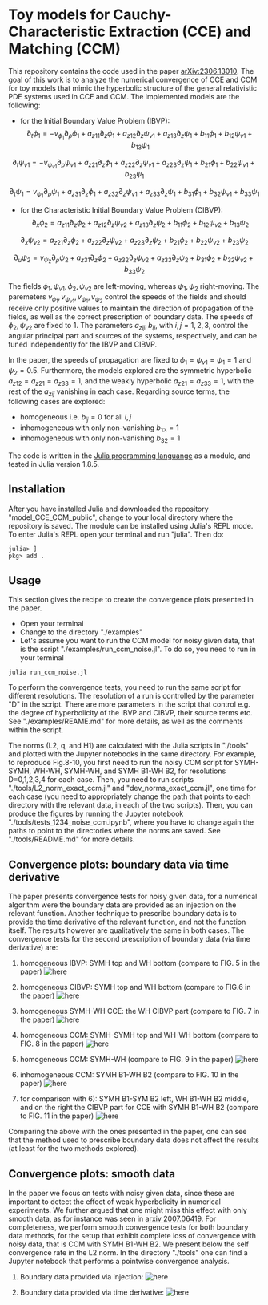 # Toy models for Cauchy-Characteristic Extraction (CCE) and Matching (CCM)
 
This repository contains the code used in the paper [arXiv:2306.13010](https://arxiv.org/abs/2306.13010).
The goal of this work is to analyze the numerical
convergence of CCE and CCM for toy models that mimic the hyperbolic
structure of the general relativistic PDE systems used in CCE and
CCM. The implemented models are the following:

- for the Initial Boundary Value Problem (IBVP):
$$\partial_t \phi_1 = - v_{\phi_1} \partial_\rho \phi_1 + a_{z11} \partial_z \phi_1 + a_{z12} \partial_z \psi_{v 1} + a_{z13} \partial_z \psi_1 + b_{11} \phi_1 + b_{12} \psi_{v 1} + b_{13}\psi_1 $$ 

$$\partial_t \psi_{v1} = - v_{\psi_{v1}} \partial_\rho \psi_{v1} + a_{z21} \partial_z \phi_1 + a_{z22} \partial_z \psi_{v 1} + a_{z23} \partial_z \psi_1 + b_{21} \phi_1 + b_{22} \psi_{v 1} + b_{23}\psi_1 $$

$$\partial_t \psi_1 = v_{\psi_1} \partial_\rho \psi_1 + a_{z31} \partial_z \phi_1 + a_{z32} \partial_z \psi_{v 1} + a_{z33} \partial_z \psi_1 + b_{31} \phi_1 + b_{32} \psi_{v 1} + b_{33}\psi_1 $$

- for the Characteristic Initial Boundary Value Problem (CIBVP):
$$\partial_x \phi_2 = a_{z11} \partial_z \phi_2 + a_{z12} \partial_z \psi_{v 2} + a_{z13} \partial_z \psi_2 + b_{11} \phi_2 + b_{12} \psi_{v 2} + b_{13}\psi_2 $$ 

$$\partial_x \psi_{v2} = a_{z21} \partial_z \phi_2 + a_{z22} \partial_z \psi_{v 2} + a_{z23} \partial_z \psi_2 + b_{21} \phi_2 + b_{22} \psi_{v 2} + b_{23}\psi_2 $$

$$\partial_u \psi_2 = v_{\psi_2} \partial_\rho \psi_2 + a_{z31} \partial_z \phi_2 + a_{z32} \partial_z \psi_{v 2} + a_{z33} \partial_z \psi_2 + b_{31} \phi_2 + b_{32} \psi_{v 2} + b_{33}\psi_2 $$

The fields $\phi_1, \psi_{v1}, \phi_2, \psi_{v2}$ are left-moving,
whereas $\psi_1, \psi_2$ right-moving. The paremeters $v_{\phi_1},
v_{\psi_{v1}}, v_{\psi_1}, v_{\psi_2}$ control the speeds of the
fields and should receive only positive values to maintain the
direction of propagation of the fields, as well as the correct
prescription of boundary data. The speeds of $\phi_2, \psi_{v2}$ are
fixed to $1$. The parameters $a_{zij}, b_{ij}$, with $i,j=1,2,3$,
control the angular principal part and sources of the systems,
respectively, and can be tuned independently for the IBVP and CIBVP.

In the paper, the speeds of propagation are fixed to $\phi_1 =
\psi_{v1} = \psi_1 = 1$ and $\psi_2 = 0.5$. Furthermore, the models
explored are the symmetric hyperbolic $a_{z12}=a_{z21}=a_{z33}=1$, and
the weakly hyperbolic $a_{z21}=a_{z33}=1$, with the rest of the
$a_{zij}$ vanishing in each case. Regarding source terms, the
following cases are explored:
+ homogeneous i.e. $b_{ij} = 0$ for all $i,j$
+ inhomogeneous with only non-vanishing $b_{13}=1$
+ inhomogeneous with only non-vanishing $b_{32}=1$

The code is written in the [Julia programming
languange](https://julialang.org/) as a module, and
tested in Julia version 1.8.5.

## Installation

After you have installed Julia and downloaded the repository
"model_CCE_CCM_public", change to your local directory where the
repository is saved. The module can be installed using Julia's REPL
mode. To enter Julia's REPL open your terminal and run "julia". Then
do:

```
julia> ]
pkg> add .
```

## Usage

This section gives the recipe to create the convergence plots
presented in the paper.

+ Open your terminal
+ Change to the directory "./examples"
+ Let's assume you want to run the CCM model for noisy given data,
that is the script "./examples/run_ccm_noise.jl". To do so, you need
to run in your terminal
```
julia run_ccm_noise.jl
```
To perform the convergence tests, you need to run the same script for
different resolutions. The resolution of a run is controlled by the
parameter "D" in the script. There are more parameters in the script
that control e.g. the degree of hyperbolicity of the IBVP and CIBVP,
their source terms etc. See "./examples/REAME.md" for more details, as
well as the comments within the script.

The norms (L2, q, and H1) are calculated with the Julia scripts in
"./tools" and plotted with the Jupyter notebooks in the same
directory. For example, to reproduce Fig.8-10, you first need to run
the noisy CCM script for SYMH-SYMH, WH-WH, SYMH-WH, and SYMH B1-WH B2,
for resolutions D=0,1,2,3,4 for each case. Then, you need to run
scripts "./tools/L2_norm_exact_ccm.jl" and "dev_norms_exact_ccm.jl",
one time for each case (you need to appropriately change the path that
points to each directory with the relevant data, in each of the two
scripts). Then, you can produce the figures by running the Jupyter
notebook "./tools/tests_1234_noise_ccm.ipynb", where you have to
change again the paths to point to the directories where the norms are
saved. See "./tools/README.md" for more details.


## Convergence plots: boundary data via time derivative

The paper presents convergence tests for noisy given data, for a
numerical algorithm were the boundary data are provided as an
injection on the relevant function. Another technique to prescribe
boundary data is to provide the time derivative of the relevant
function, and not the function itself. The results however are
qualitatively the same in both cases. The convergence tests for the
second prescription of boundary data (via time derivative) are:

1) homogeneous IBVP: SYMH top and WH bottom (compare to FIG. 5 in the
paper)
![here](./figures/noisy_convergence_dtBD/IBVP_plots/SYMH_vs_WH_noise_t20_tests1234.png)

2) homogeneous CIBVP: SYMH top and WH bottom (compare to FIG.6 in the
paper)
![here](./figures/noisy_convergence_dtBD/CIBVP_plots/SYMH_vs_WH_noise_t20_tests1234.png)

3) homogeneous SYMH-WH CCE: the WH CIBVP part (compare to FIG. 7 in
the paper)
![here](./figures/noisy_convergence_dtBD/CCE_CIBVP_plots/SYMH_WH_noise_t20_tests1234.png)

4) homogeneous CCM: SYMH-SYMH top and WH-WH bottom (compare to FIG. 8
in the paper)
![here](./figures/noisy_convergence_dtBD/CCM_plots/SYMH_SYMH_WH_WH_tests1234.png)

5) homogeneous CCM: SYMH-WH (compare to FIG. 9 in the paper)
![here](./figures/noisy_convergence_dtBD/CCM_plots/SYMH_WH_tests1234.png)

6) inhomogeneous CCM: SYMH B1-WH B2 (compare to FIG. 10 in the paper)
![here](./figures/noisy_convergence_dtBD/CCM_plots/SYMH_B1_WH_B2_tests1234.png)

7) for comparison with 6): SYMH B1-SYM B2 left, WH B1-WH B2
middle, and on the right the CIBVP part for CCE with SYMH B1-WH B2 (compare to
FIG. 11 in the paper)
![here](./figures/noisy_convergence_dtBD/CCM_plots/inhom_CCM_CCE_comparison_tests234.png)

Comparing the above with the ones presented in the paper, one can see
that the method used to prescribe boundary data does not affect the
results (at least for the two methods explored).


## Convergence plots: smooth data

In the paper we focus on tests with noisy given data, since these are
important to detect the effect of weak hyperbolicity in numerical
experiments. We further argued that one might miss this effect with
only smooth data, as for instance was seen in [arxiv
2007.06419](https://arxiv.org/abs/2007.06419). For completeness, we
perform smooth convergence tests for both boundary data methods, for
the setup that exhibit complete loss of convergence with noisy data,
that is CCM with SYMH B1-WH B2. We present below the self convergence
rate in the L2 norm. In the directory "./tools" one can find a Jupyter
notebook that performs a pointwise convergence analysis.

1) Boundary data provided via injection:
![here](./figures/smooth_Cself_L2.png)

2) Boundary data provided via time derivative:
![here](./figures/smooth_Cself_L2_dtBD.png)
